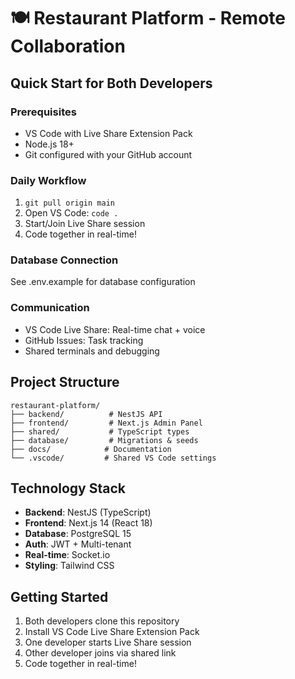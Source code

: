 # 🍽️ Restaurant Platform - Remote Collaboration

## Quick Start for Both Developers

### Prerequisites
- VS Code with Live Share Extension Pack
- Node.js 18+
- Git configured with your GitHub account

### Daily Workflow
1. `git pull origin main`
2. Open VS Code: `code .`
3. Start/Join Live Share session
4. Code together in real-time!

### Database Connection
See .env.example for database configuration

### Communication
- VS Code Live Share: Real-time chat + voice
- GitHub Issues: Task tracking
- Shared terminals and debugging

## Project Structure

```
restaurant-platform/
├── backend/          # NestJS API
├── frontend/         # Next.js Admin Panel  
├── shared/           # TypeScript types
├── database/         # Migrations & seeds
├── docs/            # Documentation
└── .vscode/         # Shared VS Code settings
```

## Technology Stack

- **Backend**: NestJS (TypeScript)
- **Frontend**: Next.js 14 (React 18)
- **Database**: PostgreSQL 15
- **Auth**: JWT + Multi-tenant
- **Real-time**: Socket.io
- **Styling**: Tailwind CSS

## Getting Started

1. Both developers clone this repository
2. Install VS Code Live Share Extension Pack
3. One developer starts Live Share session
4. Other developer joins via shared link
5. Code together in real-time!